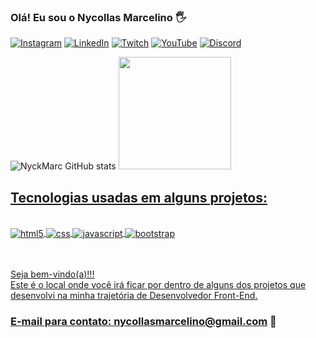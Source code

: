 ### Olá! Eu sou o Nycollas Marcelino 🖐

[![Instagram](https://img.shields.io/badge/Instagram-E4405F?style=for-the-badge&logo=instagram&logoColor=white)](https://www.instagram.com/nyckmarcelino/)
[![LinkedIn](https://img.shields.io/badge/LinkedIn-0077B5?style=for-the-badge&logo=linkedin&logoColor=white)](https://www.linkedin.com/in/nycollas-marcelino-2a4aa4206/)
[![Twitch](https://img.shields.io/badge/Twitch-9146FF?style=for-the-badge&logo=twitch&logoColor=white)](https://www.twitch.tv/nyckluck)
[![YouTube]( https://img.shields.io/badge/YouTube-FF0000?style=for-the-badge&logo=youtube&logoColor=white)](https://www.youtube.com/channel/UCXgb9nFkhch0YGP0WvL3MHA)
[![Discord](https://img.shields.io/badge/Discord-7289DA?style=for-the-badge&logo=discord&logoColor=white)](https://discord.com/users/241975689576841216)


![NyckMarc GitHub stats](https://github-readme-stats.vercel.app/api?username=NyckMarc&show_icons=true&theme=radical)
  <a href="https://github.com/NyckMarc">
  <img height="180em" src="https://github-readme-stats.vercel.app/api/top-langs/?username=NyckMarc&layout=compact&langs_count=7&theme=dracula"/>


## Tecnologias usadas em alguns projetos:

<div style="display: inline_block"><br>
 <img align="center" alt="html5" src="https://img.shields.io/badge/HTML5-E34F26?style=for-the-badge&logo=html5&logoColor=white"/>
 <img align="center" alt="css" src="https://img.shields.io/badge/CSS3-1572B6?style=for-the-badge&logo=css3&logoColor=white"/>
 <img align="center" alt="javascript" src="https://img.shields.io/badge/JavaScript-F7DF1E?style=for-the-badge&logo=javascript&logoColor=black"/>
 <img align="center" alt="bootstrap" src="https://img.shields.io/badge/Bootstrap-563D7C?style=for-the-badge&logo=bootstrap&logoColor=white"/>
</distyle=>

<br>
<br>
<br>

Seja bem-vindo(a)!!!
<br>
Este é o local onde você irá ficar por dentro de alguns dos projetos que desenvolvi na minha trajetória de Desenvolvedor Front-End.

### E-mail para contato: nycollasmarcelino@gmail.com 📧
